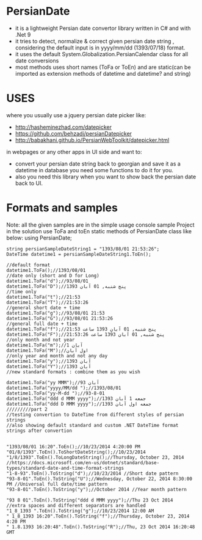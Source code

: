 ﻿# PersianDate

- it is a lightweight Persian date convertor library written in C# and with .Net 9
- it tries to detect, normalize & correct given persian date string , considering the default input is in yyyy/mm/dd (1393/07/18) format.
- it uses the default System.Globalization.PersianCalendar class for all date conversions
- most methods uses short names (ToFa or ToEn) and are static(can be imported as extension methods of datetime and datetime? and string)

# USES

where you usually use a jquery persian date picker like:
- http://hasheminezhad.com/datepicker 
- https://github.com/behzadi/persianDatepicker
- http://babakhani.github.io/PersianWebToolkit/datepicker.html

in webpages or any other apps in UI side and want to:
- convert your persian date string back to georgian and save it as a datetime in database you need some functions to do it for you. 
- also you need this library when you want to show back the persian date back to UI.

# Formats and samples
Note: all the given samples are in the simple usage console sample Project in the solution
use ToFa and toEn static methods of PersianDate class like below:
    using PersianDate;   
 
    string persianSampleDateString1 = "1393/08/01 21:53:26";
    DateTime datetime1 = persianSampleDateString1.ToEn();

    //default format 
    datetime1.ToFa();//1393/08/01
    //date only (short and D for Long)
    datetime1.ToFa("d");//93/08/01
    datetime1.ToFa("D");//پنج شنبه, 01 آبان 1393
    //time only 
    datetime1.ToFa("t");//21:53
    datetime1.ToFa("T");//21:53:26
    //general short date + time
    datetime1.ToFa("g");//93/08/01 21:53
    datetime1.ToFa("G");//93/08/01 21:53:26
    //general full date + time
    datetime1.ToFa("f");//پنج شنبه, 01 آبان 1393 ساعت 21:53
    datetime1.ToFa("F");//پنج شنبه, 01 آبان 1393 ساعت 21:53:26
    //only month and not year 
    datetime1.ToFa("m");//1 آبان 
    datetime1.ToFa("M");//اول آبان 
    //only year and month and not any day
    datetime1.ToFa("y");//1393 آبان
    datetime1.ToFa("Y");//1393 آبان
    //new standard formats : combine them as you wish

    datetime1.ToFa("yy MMM");//93 آبان 
    datetime1.ToFa("yyyy/MM/dd ");//1393/08/01 
    datetime1.ToFa("yy-M-dd ");//93-8-01
    datetime1.ToFa("ddd d MMM yyyy");//جمعه 1 آبان 1393
    datetime1.ToFa("ddd D MMM yyyy");//جمعه اول آبان 1393
    /////////part 2
    //testing convertion to DateTime from different styles of persian strings
    //also showing default standard and custom .NET DateTime format strings after convertion


    "1393/08/01 16:20".ToEn();//10/23/2014 4:20:00 PM
    "01/8/1393".ToEn().ToShortDateString();//10/23/2014
    "1/8/1393".ToEn().ToLongDateString();//Thursday, October 23, 2014
    //https://docs.microsoft.com/en-us/dotnet/standard/base-types/standard-date-and-time-format-strings
    "1-8-93".ToEn().ToString("d");//10/23/2014 //Short date pattern 
    "93-8-01".ToEn().ToString("U");//Wednesday, October 22, 2014 8:30:00 PM //Universal full date/time pattern
    "93-8-01".ToEn().ToString("y");//October 2014 //Year month pattern

    "93 8 01".ToEn().ToString("ddd d MMM yyyy");//Thu 23 Oct 2014
    //extra spaces and different separators are handled 
    "1_8_1393 ".ToEn().ToString("g");//10/23/2014 12:00 AM
    " 1_8_1393 16:20".ToEn().ToString("f");//Thursday, October 23, 2014 4:20 PM
    " 1.8.1393 16:20:48".ToEn().ToString("R");//Thu, 23 Oct 2014 16:20:48 GMT
